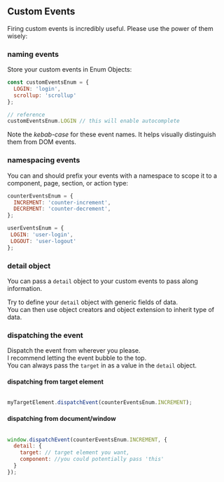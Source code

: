 ## Custom Events

Firing custom events is incredibly useful.  Please use the power of them wisely:

### naming events 

Store your custom events in Enum Objects:

```js
const customEventsEnum = {
  LOGIN: 'login',
  scrollup: 'scrollup'
};

// reference
customEventsEnum.LOGIN // this will enable autocomplete
```
Note the *kebab-case* for these event names.  It helps visually distinguish them from DOM events.

### namespacing events
You can and should prefix your events with a namespace to scope it to a component, page, section, or action type:
```js
counterEventsEnum = {
  INCREMENT: 'counter-increment',
  DECREMENT: 'counter-decrement',
};

userEventsEnum = {
 LOGIN: 'user-login',
 LOGOUT: 'user-logout'
};

```

### detail object
You can pass a `detail` object to your custom events to pass along information.

Try to define your `detail` object with generic fields of data.  
You can then use object creators and 
object extension to inherit type of data.

### dispatching the event
Dispatch the event from wherever you please.  
I recommend letting the event bubble to the top.  
You can always pass the `target` 
in as a value in the `detail` object.

#### dispatching from target element
```js

myTargetElement.dispatchEvent(counterEventsEnum.INCREMENT);

```

#### dispatching from document/window
```js

window.dispatchEvent(counterEventsEnum.INCREMENT, {
  detail: {
    target: // target element you want,
    component: //you could potentially pass 'this' 
  }
});

```


